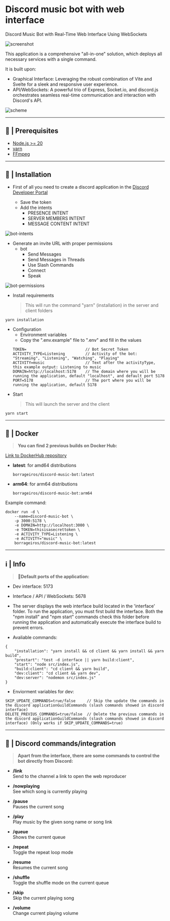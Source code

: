 
# Discord music bot with web interface

Discord Music Bot with Real-Time Web Interface Using WebSockets

![screenshot](./readme/screenshot.jpg)

This application is a comprehensive "all-in-one" solution, which deploys all necessary services with a single command.

It is built upon:

- Graphical Interface: Leveraging the robust combination of Vite and Svelte for a sleek and responsive user experience.
- API/WebSockets: A powerful trio of Express, Socket.io, and discord.js orchestrates seamless real-time communication and interaction with Discord's API.

![scheme](./readme/scheme.png)  


***  


## 🚧 | Prerequisites
- [Node.js >= 20](https://nodejs.org/en/download/)
- [yarn](https://classic.yarnpkg.com/lang/en/docs/install/#windows-stable)
- [FFmpeg](https://ffmpeg.org/download.html)  


***  


## 📝 | Installation

- First of all you need to create a discord application in the [Discord Developer Portal](https://discord.com/developers/applications)

    - Save the token
    - Add the intents
        - PRESENCE INTENT
        - SERVER MEMBERS INTENT
        - MESSAGE CONTENT INTENT  


![bot-intents](./readme/bot_intents.jpg)  


   - Generate an invite URL with proper permissions
       - bot
            - Send Messages
            - Send Messages in Threads
            - Use Slash Commands
            - Connect
            - Speak  


![bot-permissions](./readme/bot_permissions.png)

- Install requirements
    > This will run the command "yarn" (installation) in the server and client folders
```
yarn installation
```

- Configuration
    - Environment variables
    - Copy the ".env.example" file to ".env" and fill in the values
    ```
    TOKEN=                          // Bot Secret Token
    ACTIVITY_TYPE=Listening         // Activity of the bot: "Streaming", "Listening", "Watching", "Playing"
    ACTIVITY=music                  // Text after the activityType, this example output: Listening to music
    DOMAIN=http://localhost:5178    // The domain where you will be running the application, default "localhost", and default port 5178
    PORT=5178                       // The port where you will be running the application, default 5178
    ```
- Start
    > This will launch the server and the client
```
yarn start
```  


***  


## 🐳 | Docker
> **You can find 2 previous builds on Docker Hub:**  

[Link to DockerHub repository](https://hub.docker.com/repository/docker/borrageiros/discord-music-bot/tags)

- **latest**: for amd64 distributions  
    ```
    borrageiros/discord-music-bot:latest
    ```

- **arm64**: for arm64 distributions  
    ```
    borrageiros/discord-music-bot:arm64
    ```  

Example command:

```
docker run -d \
    --name=discord-music-bot \
    -p 3000:5178 \
    -e DOMAIN=http://localhost:3000 \
    -e TOKEN=thisisasecrettoken \
    -e ACTIVITY_TYPE=Listening \
    -e ACTIVITY="music" \
    borrageiros/discord-music-bot:latest
```  


***  


## ℹ | Info
> **🔴Default ports of the application:**

- Dev interface: 5173

- Interface / API / WebSockets: 5678

- The server displays the web interface build located in the 'interface' folder. To run the application, you must first build the interface. Both the "npm install" and "npm start" commands check this folder before running the application and automatically execute the interface build to prevent errors.

- Avaliable commands:

```
{
    "installation": "yarn install && cd client && yarn install && yarn build",
    "prestart": "test -d interface || yarn build:client",
    "start": "node src/index.js",
    "build:client": "cd client && yarn build",
    "dev:client": "cd client && yarn dev",
    "dev:server": "nodemon src/index.js"
}
```  

- Enviorment variables for dev:  

```
SKIP_UPDATE_COMMANDS=true/false     // Skip the update the commands in the discord applicationGuildCommands (slash commands showed in discord interface)
DELETE_PREVIUS_COMMANDS=true/false  // Delete the previous commands in the discord applicationGuildCommands (slash commands showed in discord interface) (Only works if SKIP_UPDATE_COMMANDS=true)
```  

***


## 👾 | Discord commands/integration
> **Apart from the interface, there are some commands to control the bot directly from Discord:**  

- **/link**  
    Send to the channel a link to open the web reproducer

- **/nowplaying**  
    See which song is currently playing

- **/pause**  
    Pauses the current song

- **/play**  
    Play music by the given song name or song link

- **/queue**  
    Shows the current queue

- **/repeat**  
    Toggle the repeat loop mode

- **/resume**  
    Resumes the current song

- **/shuffle**  
    Toggle the shuffle mode on the current queue

- **/skip**  
    Skip the current playing song

- **/volume**  
    Change current playing volume